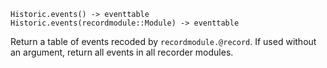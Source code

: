     Historic.events() -> eventtable
    Historic.events(recordmodule::Module) -> eventtable

Return a table of events recoded by `recordmodule.@record`. If used without an
argument, return all events in all recorder modules.
